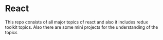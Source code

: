 # React
This repo consists of  all major topics of react and also it includes redux toolkit topics. Also there are some mini projects for the understanding of the topics
